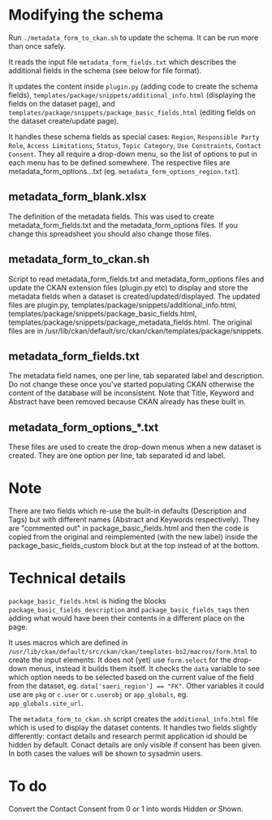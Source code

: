 # Modifying the schema

Run `./metadata_form_to_ckan.sh` to update the schema.
It can be run more than once safely.

It reads the input file `metadata_form_fields.txt` which describes the additional fields in the schema (see below for file format).

It updates the content inside `plugin.py` (adding code to create the schema fields),
`templates/package/snippets/additional_info.html` (displaying the fields on the dataset page), and
`templates/package/snippets/package_basic_fields.html` (editing fields on the dataset create/update page).

It handles these schema fields as special cases: `Region`, `Responsible Party Role`, `Access Limitations`, `Status`, `Topic Category`, `Use Constraints`, `Contact Consent`. They all require a drop-down menu, so the list of options to put in each menu has to be defined somewhere. The respective files are metadata_form_options...txt (eg. `metadata_form_options_region.txt`).

## metadata_form_blank.xlsx

The definition of the metadata fields. This was used to create metadata_form_fields.txt and the metadata_form_options files. If you change this spreadsheet you should also change those files.

## metadata_form_to_ckan.sh

Script to read metadata_form_fields.txt and metadata_form_options files and update the CKAN extension files (plugin.py etc) to display and store the metadata fields when a dataset is created/updated/displayed. The updated files are plugin.py, templates/package/snippets/additional_info.html, templates/package/snippets/package_basic_fields.html, templates/package/snippets/package_metadata_fields.html. The original files are in /usr/lib/ckan/default/src/ckan/ckan/templates/package/snippets.

## metadata_form_fields.txt

The metadata field names, one per line, tab separated label and description.
Do not change these once you've started populating CKAN otherwise the content of the database will be inconsistent.
Note that Title, Keyword and Abstract have been removed because CKAN already has these built in.

## metadata_form_options_*.txt

These files are used to create the drop-down menus when a new dataset is created. They are one option per line, tab separated id and label.

# Note

There are two fields which re-use the built-in defaults (Description and Tags) but with different names (Abstract and Keywords respectively).
They are "commented out" in package_basic_fields.html and then the code is copied from the original and reimplemented (with the new label) inside the package_basic_fields_custom block but at the top instead of at the bottom.

# Technical details

`package_basic_fields.html` is hiding the blocks `package_basic_fields_description` and `package_basic_fields_tags` then adding what would have been their contents in a different place on the page.

It uses macros which are defined in `/usr/lib/ckan/default/src/ckan/ckan/templates-bs2/macros/form.html` to create the input elements. It does not (yet) use `form.select` for the drop-down menus, instead it builds them itself. It checks the `data` variable to see which option needs to be selected based on the current value of the field from the dataset, eg. `data['saeri_region'] == "FK"`. Other variables it could use are `pkg` or `c.user` or `c.userobj` or `app_globals`, eg. `app_globals.site_url`. 

The `metadata_form_to_ckan.sh` script creates the `additional_info.html` file which is used to display the dataset contents.
It handles two fields slightly differently: contact details and research permit application id should be hidden by default.
Conact details are only visible if consent has been given. In both cases the values will be shown to sysadmin users.

# To do

Convert the Contact Consent from 0 or 1 into words Hidden or Shown.
